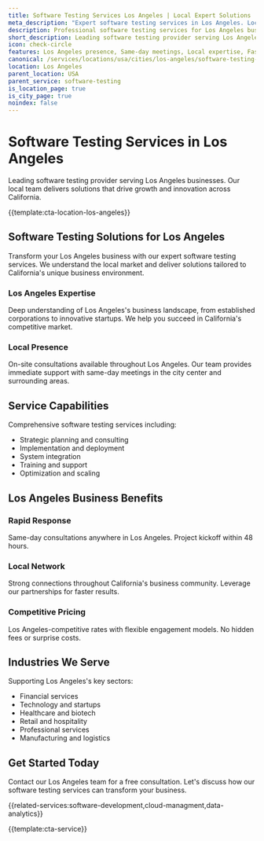 ```yaml
---
title: Software Testing Services Los Angeles | Local Expert Solutions
meta_description: "Expert software testing services in Los Angeles. Local team, same-day consultations, proven results. Transform your business today."
description: Professional software testing services for Los Angeles businesses
short_description: Leading software testing provider serving Los Angeles and California.
icon: check-circle
features: Los Angeles presence, Same-day meetings, Local expertise, Fast deployment, Competitive rates, Proven track record
canonical: /services/locations/usa/cities/los-angeles/software-testing-los-angeles.html
location: Los Angeles
parent_location: USA
parent_service: software-testing
is_location_page: true
is_city_page: true
noindex: false
---
```


# Software Testing Services in Los Angeles

Leading software testing provider serving Los Angeles businesses. Our local team delivers solutions that drive growth and innovation across California.

{{template:cta-location-los-angeles}}

## Software Testing Solutions for Los Angeles

Transform your Los Angeles business with our expert software testing services. We understand the local market and deliver solutions tailored to California's unique business environment.

### Los Angeles Expertise

Deep understanding of Los Angeles's business landscape, from established corporations to innovative startups. We help you succeed in California's competitive market.

### Local Presence

On-site consultations available throughout Los Angeles. Our team provides immediate support with same-day meetings in the city center and surrounding areas.

## Service Capabilities

Comprehensive software testing services including:
- Strategic planning and consulting
- Implementation and deployment
- System integration
- Training and support
- Optimization and scaling

## Los Angeles Business Benefits

### Rapid Response
Same-day consultations anywhere in Los Angeles. Project kickoff within 48 hours.

### Local Network
Strong connections throughout California's business community. Leverage our partnerships for faster results.

### Competitive Pricing
Los Angeles-competitive rates with flexible engagement models. No hidden fees or surprise costs.

## Industries We Serve

Supporting Los Angeles's key sectors:
- Financial services
- Technology and startups
- Healthcare and biotech
- Retail and hospitality
- Professional services
- Manufacturing and logistics

## Get Started Today

Contact our Los Angeles team for a free consultation. Let's discuss how our software testing services can transform your business.

{{related-services:software-development,cloud-managment,data-analytics}}

{{template:cta-service}}
